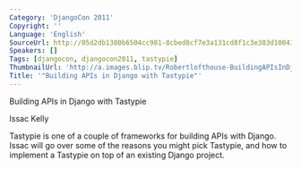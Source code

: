 ```yaml
---
Category: 'DjangoCon 2011'
Copyright: ''
Language: 'English'
SourceUrl: http://05d2db1380b6504cc981-8cbed8cf7e3a131cd8f1c3e383d10041.r93.cf2.rackcdn.com/djangocon-2011/90_building-apis-in-django-with-tastypie.m4v
Speakers: []
Tags: [djangocon, djangocon2011, tastypie]
ThumbnailUrl: 'http://a.images.blip.tv/Robertlofthouse-BuildingAPIsInDjangoWithTastypie841-194.jpg'
Title: '"Building APIs in Django with Tastypie"'
---
```

Building APIs in Django with Tastypie

Issac Kelly

Tastypie is one of a couple of frameworks for building APIs with Django. Issac
will go over some of the reasons you might pick Tastypie, and how to implement
a Tastypie on top of an existing Django project.

